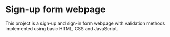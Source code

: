 # Sign-up form webpage
This project is a sign-up and sign-in form webpage with validation methods implemented using basic HTML, CSS  and JavaScript.